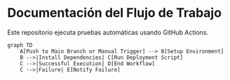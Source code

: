 # Documentación del Flujo de Trabajo

Este repositorio ejecuta pruebas automáticas usando GitHub Actions.

```mermaid
graph TD
    A[Push to Main Branch or Manual Trigger] --> B[Setup Environment]
    B -->|Install Dependencies| C[Run Deployment Script]
    C -->|Successful Execution| D[End Workflow]
    C -->|Failure| E[Notify Failure]
